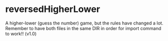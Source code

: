 # reversedHigherLower
A higher-lower (guess the number) game, but the rules have changed a lot.
Remember to have both files in the same DIR in order for import command to work!! (v1.0)
